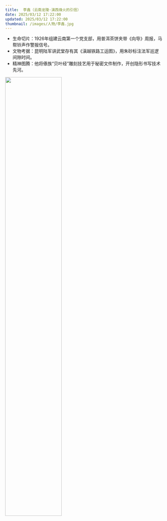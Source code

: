 ```yaml
---
title:  李鑫（云南龙陵·滇西烽火的引信）
date: 2025/03/12 17:22:00
updated: 2025/03/12 17:22:00
thumbnail: /images/人物/李鑫.jpg
---
```


- 生命切片：1926年组建云南第一个党支部，用普洱茶饼夹带《向导》周报，马帮铃声作警报信号。
- 文物考据：昆明陆军讲武堂存有其《滇越铁路工运图》，用朱砂标注法军巡逻间隙时间。
- 精神图腾：他将傣族“贝叶经”雕刻技艺用于秘密文件制作，开创隐形书写技术先河。

<img src="/images/人物/李鑫.jpg" width="60%" height="60%">
